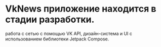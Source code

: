 # VkNews приложение находится в стадии разработки. 
работа с сетью с помощью VK API, дизайн-система и UI с использованием библиотеки Jetpack Compose. 
